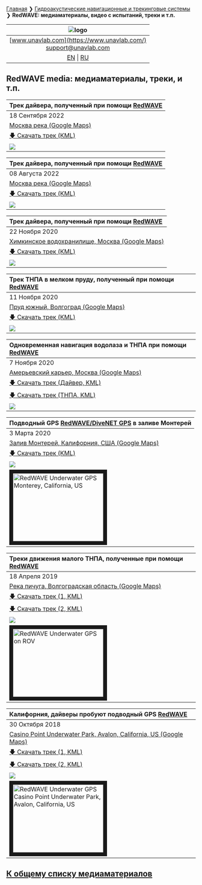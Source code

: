 [Главная](/README_RU) ❯ [Гидроакустические навигационные и трекинговые системы](/navigation_and_tracking_systems_ru) ❯ **RedWAVE: медиаматериалы, видео с испытаний, треки и т.п.**

| ![logo](/documentation/sm_logo.png) |
| :---: |
| [www.unavlab.com](https://www.unavlab.com/) <br/> [support@unavlab.com](mailto:support@unavlab.com) |
| [EN](\documentation\EN\RedWAVE\media) \| [RU](\documentation\RU\RedWAVE\media) |

## RedWAVE media: медиаматериалы, треки, и т.п.

| Трек дайвера, полученный при помощи [RedWAVE](/documentation/EN/RedWAVE/RedWAVE_DataBrief_en.md) |
| :--- |
| 18 Сентября 2022 |
| [Москва река (Google Maps)](https://goo.gl/maps/zJtaqhawt4GzD3Em8) |
| [🡇 Скачать трек (KML)](/documentation/UGPSHub_Tracks_09-29-24.kml) |
| ![](/documentation/UGPSHub_Tracks_09-29-24.jpg) |

| Трек дайвера, полученный при помощи [RedWAVE](/documentation/EN/RedWAVE/RedWAVE_DataBrief_en.md) |
| :--- |
| 08 Августа 2022 |
| [Москва река (Google Maps)](https://goo.gl/maps/zJtaqhawt4GzD3Em8) |
| [🡇 Скачать трек (KML)](/documentation/UGPSHub_Tracks_23-32-48.kml) |
| ![](/documentation/UGPSHub_Tracks_23-32-48.jpg) |

| Трек дайвера, полученный при помощи [RedWAVE](/documentation/EN/RedWAVE/RedWAVE_DataBrief_en.md) |
| :--- |
| 22 Ноября 2020 |
| [Химкинское водохранилище, Москва (Google Maps)](https://goo.gl/maps/T3ipWGqQJ65j9p5w7) |
| [🡇 Скачать трек (KML)](/documentation/rednode_track_22-10-2020-13-39-24.kml) |
| ![](/documentation/rednode_track_22-10-2020-13-39-24.jpg) |

| Трек ТНПА в мелком пруду, полученный при помощи [RedWAVE](/documentation/EN/RedWAVE/RedWAVE_DataBrief_en.md) |
| :--- |
| 11 Ноября 2020 |
| [Пруд южный, Волгоград (Google Maps)](https://goo.gl/maps/xjJrX28KmWDdJxLC9) |
| [🡇 Скачать трек (KML)](/documentation/UGPSHub_Tracks_14-31-20.kml) |
| ![](/documentation/UGPSHub_Tracks_14-31-20.jpg) |

| Одновременная навигация водолаза и ТНПА при помощи [RedWAVE](/documentation/EN/RedWAVE/RedWAVE_DataBrief_en.md) |
| :--- |
| 7 Ноября 2020 |
| [Амерьевский карьер, Москва (Google Maps)](https://goo.gl/maps/BftxRy1cKA6ZsUUP6) |
| [🡇 Скачать трек (Дайвер, KML)](/documentation/7-11-2020_17-30.kml) |
| [🡇 Скачать трек (ТНПА, KML)](/documentation/UGPSHub_Tracks_17-30-59.kml) |
| ![](/documentation/7-11-2020_17-30.jpg) |

| Подводный GPS [RedWAVE/DiveNET GPS](/documentation/EN/RedWAVE/RedWAVE_DataBrief_en.md) в заливе Монтерей |
| :--- |
| 3 Марта 2020 |
| [Залив Монтерей, Калифорния, США (Google Maps)](https://goo.gl/maps/SZ3tC49dcVGnequB7) |
| [🡇 Скачать трек (KML)](/documentation/rednav_track_03-03-2020.kml) |
| ![](/documentation/rednav_track_03-03-2020.jpg) |
| <a href="https://youtu.be/_2PoVsB1wEY" target="_blank"><img src="http://img.youtube.com/vi/_2PoVsB1wEY/0.jpg" alt="RedWAVE Underwater GPS Monterey, California, US" width="240" height="180" border="10" /></a> |

| Треки движения малого ТНПА, полученные при помощи [RedWAVE](/documentation/EN/RedWAVE/RedWAVE_DataBrief_en.md) |
| :--- |
| 18 Апреля 2019 |
| [Река пичуга, Волгоградская область (Google Maps)](https://goo.gl/maps/Qix3nK84i7inM3FGA) |
| [🡇 Скачать трек (1, KML)](/documentation/rednode_track_18042019_092548.kml) |
| [🡇 Скачать трек (2, KML)](/documentation/rednode_track_18042019_131504.kml) |
| ![](/documentation/rednode_track_18042019_092548.jpg) |
| <a href="https://youtu.be/xaVfjhPIURc" target="_blank"><img src="http://img.youtube.com/vi/xaVfjhPIURc/0.jpg" alt="RedWAVE Underwater GPS on ROV" width="240" height="180" border="10" /></a> |

| Калифорния, дайверы пробуют подводный GPS [RedWAVE](/documentation/EN/RedWAVE/RedWAVE_DataBrief_en.md) |
| :--- |
| 30 Октября 2018 |
| [Casino Point Underwater Park, Avalon, California, US (Google Maps)](https://goo.gl/maps/Qv7d9sCtDehMiVtg9) |
| [🡇 Скачать трек (1, KML)](/documentation/rednav_track_30-10-2018_13-40.kml) |
| [🡇 Скачать трек (2, KML)](/documentation/rednav_track_30-10-2018_21-42.kml) |
| ![](/documentation/rednav_track_30-10-2018_13-40.jpg) |
| <a href="https://youtu.be/nqmbPgxIonM" target="_blank"><img src="http://img.youtube.com/vi/nqmbPgxIonM/0.jpg" alt="RedWAVE Underwater GPS Casino Point Underwater Park, Avalon, California, US" width="240" height="180" border="10" /></a>   |

## [К общему списку медиаматериалов](/../../media_videos_ru)
